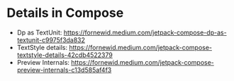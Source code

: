 # Details in Compose
- Dp as TextUnit: https://fornewid.medium.com/jetpack-compose-dp-as-textunit-c9975f3da832
- TextStyle details: https://fornewid.medium.com/jetpack-compose-textstyle-details-42cdb4522379
- Preview Internals: https://fornewid.medium.com/jetpack-compose-preview-internals-c13d585af4f3
